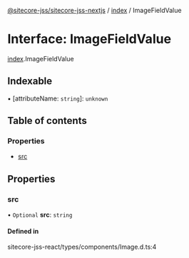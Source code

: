 [@sitecore-jss/sitecore-jss-nextjs](../README.md) / [index](../modules/index.md) / ImageFieldValue

# Interface: ImageFieldValue

[index](../modules/index.md).ImageFieldValue

## Indexable

▪ [attributeName: `string`]: `unknown`

## Table of contents

### Properties

- [src](index.ImageFieldValue.md#src)

## Properties

### src

• `Optional` **src**: `string`

#### Defined in

sitecore-jss-react/types/components/Image.d.ts:4
